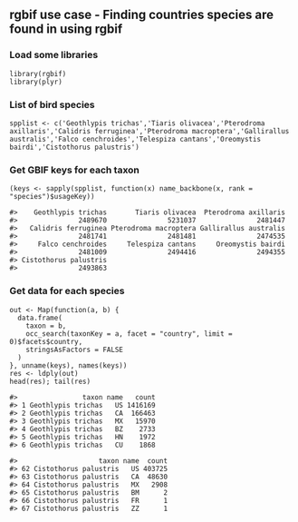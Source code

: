 rgbif use case - Finding countries species are found in using rgbif
-------------------------------------------------------------------

### Load some libraries

    library(rgbif)
    library(plyr)

### List of bird species

    spplist <- c('Geothlypis trichas','Tiaris olivacea','Pterodroma axillaris','Calidris ferruginea','Pterodroma macroptera','Gallirallus australis','Falco cenchroides','Telespiza cantans','Oreomystis bairdi','Cistothorus palustris')

### Get GBIF keys for each taxon

    (keys <- sapply(spplist, function(x) name_backbone(x, rank = "species")$usageKey))

    #>    Geothlypis trichas       Tiaris olivacea  Pterodroma axillaris 
    #>               2489670               5231037               2481447 
    #>   Calidris ferruginea Pterodroma macroptera Gallirallus australis 
    #>               2481741               2481481               2474535 
    #>     Falco cenchroides     Telespiza cantans     Oreomystis bairdi 
    #>               2481009               2494416               2494355 
    #> Cistothorus palustris 
    #>               2493863

### Get data for each species

    out <- Map(function(a, b) {
      data.frame(
        taxon = b, 
        occ_search(taxonKey = a, facet = "country", limit = 0)$facets$country,
        stringsAsFactors = FALSE
      )
    }, unname(keys), names(keys))
    res <- ldply(out)
    head(res); tail(res)

    #>                taxon name   count
    #> 1 Geothlypis trichas   US 1416169
    #> 2 Geothlypis trichas   CA  166463
    #> 3 Geothlypis trichas   MX   15970
    #> 4 Geothlypis trichas   BZ    2733
    #> 5 Geothlypis trichas   HN    1972
    #> 6 Geothlypis trichas   CU    1868

    #>                    taxon name  count
    #> 62 Cistothorus palustris   US 403725
    #> 63 Cistothorus palustris   CA  48630
    #> 64 Cistothorus palustris   MX   2908
    #> 65 Cistothorus palustris   BM      2
    #> 66 Cistothorus palustris   FR      1
    #> 67 Cistothorus palustris   ZZ      1

